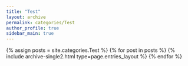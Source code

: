 ```yaml
---
title: "Test"
layout: archive
permalink: categories/Test
author_profile: true
sidebar_main: true
---
```


{% assign posts = site.categories.Test %}
{% for post in posts %} {% include archive-single2.html type=page.entries_layout %} {% endfor %}